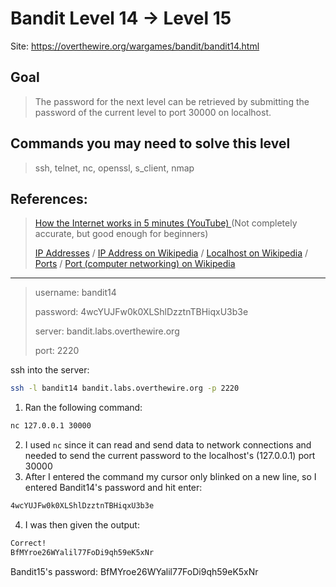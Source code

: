 # Bandit Level 14 → Level 15

Site: https://overthewire.org/wargames/bandit/bandit14.html
## Goal
> The password for the next level can be retrieved by submitting the password of the current level to port 30000 on localhost.

## Commands you may need to solve this level
> ssh, telnet, nc, openssl, s_client, nmap

## References:
> [How the Internet works in 5 minutes (YouTube) ](https://www.youtube.com/watch?v=7_LPdttKXPc) (Not completely accurate, but good enough for beginners)
>
> [IP Addresses](http://computer.howstuffworks.com/web-server5.htm)
>/
> [IP Address on Wikipedia](https://en.wikipedia.org/wiki/IP_address)
> /
> [Localhost on Wikipedia](https://en.wikipedia.org/wiki/Localhost)
> /
> [Ports](http://computer.howstuffworks.com/web-server8.htm)
> /
> [Port (computer networking) on Wikipedia](https://en.wikipedia.org/wiki/Port_(computer_networking))


-----------------

> username: bandit14
>
> password: 4wcYUJFw0k0XLShlDzztnTBHiqxU3b3e
>
> server: bandit.labs.overthewire.org
>
> port: 2220

ssh into the server:
```bash
ssh -l bandit14 bandit.labs.overthewire.org -p 2220
```

1. Ran the following command:
```bash
nc 127.0.0.1 30000
```
2. I used `nc` since it can read and send data to network connections and needed to send the current password to the localhost's (127.0.0.1) port 30000
3. After I entered the command my cursor only blinked on a new line, so I entered Bandit14's password and hit enter:
```bash
4wcYUJFw0k0XLShlDzztnTBHiqxU3b3e
```
4. I was then given the output:
```bash
Correct!
BfMYroe26WYalil77FoDi9qh59eK5xNr
```
Bandit15's password: BfMYroe26WYalil77FoDi9qh59eK5xNr
